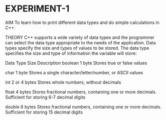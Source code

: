 # EXPERIMENT-1

AIM
To learn how to print different data types and do simple calculations in  C++.

THEORY
C++ supports a wide variety of data types and the programmer can select the data type appropriate to the needs of the application. Data types specify the size and types of values to be stored.
The data type specifies the size and type of information the variable will store:

Data Type	Size	Description
boolean	1 byte	Stores true or false values

char	1 byte	Stores a single character/letter/number, or ASCII values

int	2 or 4 bytes	Stores whole numbers, without decimals

float	4 bytes	Stores fractional numbers, containing one or more decimals. Sufficient for storing 6-7 decimal digits

double	8 bytes	Stores fractional numbers, containing one or more decimals. Sufficient for storing 15 decimal digits
